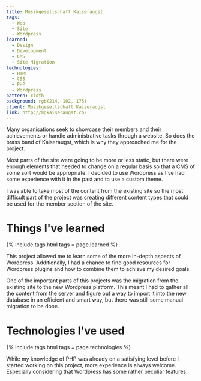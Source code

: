 ```yaml
---
title: Musikgesellschaft Kaiseraugst
tags:
  - Web
  - Site
  - Wordpress
learned:
  - Design
  - Development
  - CMS
  - Site Migration
technologies:
  - HTML
  - CSS
  - PHP
  - Wordpress
pattern: cloth
background: rgb(214, 102, 175)
client: Musikgesellschaft Kaiseraugst
link: http://mgkaiseraugst.ch/
---
```


Many organisations seek to showcase their members and their achievements or handle administrative tasks through a website. So does the brass band of Kaiseraugst, which is why they approached me for the project.

Most parts of the site were going to be more or less static, but there were enough elements that needed to change on a regular basis so that a CMS of some sort would be appropriate. I decided to use Wordpress as I've had some experience with it in the past and to use a custom theme.

I was able to take most of the content from the existing site so the most difficult part of the project was creating different content types that could be used for the member section of the site.

# Things I've learned

{% include tags.html tags = page.learned %}

This project allowed me to learn some of the more in-depth aspects of Wordpress. Additionally, I had a chance to find good resources for Wordpress plugins and how to combine them to achieve my desired goals.

One of the important parts of this projects was the migration from the existing site to the new Wordpress platform. This meant I had to gather all the content from the server and figure out a way to import it into the new database in an efficient and smart way, but there was still some manual migration to be done.

# Technologies I've used

{% include tags.html tags = page.technologies %}

While my knowledge of PHP was already on a satisfying level before I started working on this project, more experience is always welcome. Especially considering that Wordpress has some rather peculiar features.
